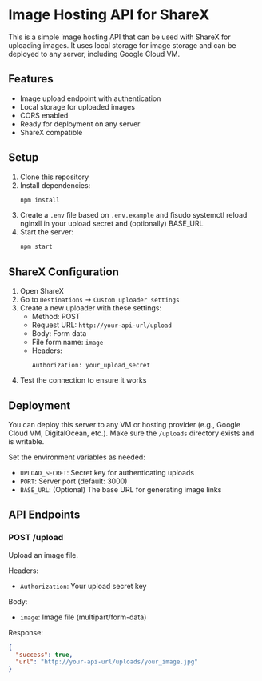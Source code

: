 # Image Hosting API for ShareX

This is a simple image hosting API that can be used with ShareX for uploading images. It uses local storage for image storage and can be deployed to any server, including Google Cloud VM.

## Features

- Image upload endpoint with authentication
- Local storage for uploaded images
- CORS enabled
- Ready for deployment on any server
- ShareX compatible

## Setup

1. Clone this repository
2. Install dependencies:
   ```bash
   npm install
   ```
3. Create a `.env` file based on `.env.example` and fisudo systemctl reload nginxll in your upload secret and (optionally) BASE_URL
4. Start the server:
   ```bash
   npm start
   ```

## ShareX Configuration

1. Open ShareX
2. Go to `Destinations` → `Custom uploader settings`
3. Create a new uploader with these settings:
   - Method: POST
   - Request URL: `http://your-api-url/upload`
   - Body: Form data
   - File form name: `image`
   - Headers:
     ```
     Authorization: your_upload_secret
     ```
4. Test the connection to ensure it works

## Deployment

You can deploy this server to any VM or hosting provider (e.g., Google Cloud VM, DigitalOcean, etc.). Make sure the `/uploads` directory exists and is writable.

Set the environment variables as needed:
- `UPLOAD_SECRET`: Secret key for authenticating uploads
- `PORT`: Server port (default: 3000)
- `BASE_URL`: (Optional) The base URL for generating image links

## API Endpoints

### POST /upload
Upload an image file.

Headers:
- `Authorization`: Your upload secret key

Body:
- `image`: Image file (multipart/form-data)

Response:
```json
{
  "success": true,
  "url": "http://your-api-url/uploads/your_image.jpg"
}
```
